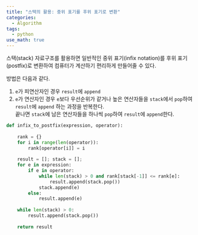```yaml
---
title: "스택의 활용: 중위 표기를 후위 표기로 변환"
categories:
  - Algorithm
tags:
  - python
use_math: true
---
```


스택(stack) 자료구조를 활용하면 일반적인 중위 표기(infix notation)를 후위 표기(postfix)로 변환하여 컴퓨터가 계산하기 편리하게 만들어줄 수 있다.  

방법은 다음과 같다.  
1. `e`가 피연산자인  경우 `result`에 `append`
2. `e`가 연산자인 경우 `e`보다 우선순위가 같거나 높은  연산자들을 `stack`에서 `pop`하여 `result`에 `append`
하는 과정을 반복한다.  
끝나면 `stack`에 남은 연산자들을 하나씩 `pop`하여 `result`에 `append`한다. 


```python
def infix_to_postfix(expression, operator):
    
    rank = {}
    for i in range(len(operator)):
        rank[operator[i]] = i
    
    result = []; stack = [];
    for e in expression:
        if e in operator:
            while len(stack) > 0 and rank[stack[-1]] <= rank[e]:
                result.append(stack.pop())
            stack.append(e)
        else:
            result.append(e)
    
    while len(stack) > 0:
        result.append(stack.pop())
        
    return result
```